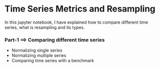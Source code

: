 # Time Series Metrics and Resampling

In this jupyter notebook, I have explained how to compare different time series, what is resampling and its types.

### Part-1 ==> Comparing different time series
* Normalizing single series
* Normalizing multiple series
* Comparing time series with a benchmark
